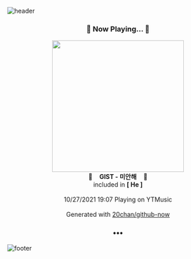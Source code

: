 ![header](https://capsule-render.vercel.app/api?type=wave&height=170&section=header&text=Hi.%20I'm%20SHIFT&fontColor=090707&fontAlignX=45&fontAlignY=65&fontSize=100)

<h3 align="center">🎵 Now Playing... 🎵</h3>
<p align="center">
  <a href="https://music.youtube.com/watch?v=dHkMhZ4EOoQ">
    <img width="300" src="https://lh3.googleusercontent.com/I6W5cTXVqrUJiC39km0gt9dFFQ0mGDjiYpph00zWVLGJ73Krgnfg-tvwJISY6PAkw3UBnGrwQNnjo4A">
  </a>
  <br>
  🎵&nbsp&nbsp&nbsp <b>GIST - 미안해</b> &nbsp&nbsp&nbsp🎵
  <br>
  included in <b>[ He ]</b>
  
  <br />
  <br />
  10/27/2021 19:07 Playing on YTMusic
  <br />
  <br />
  Generated with <a href="https://github.com/20chan/github-now">20chan/github-now</a>
</p>

<h3 align="center">•••</h3>

![footer](https://capsule-render.vercel.app/api?type=wave&height=150&section=footer)
